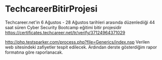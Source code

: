 # TechcareerBitirProjesi

Techcareer.net'in 6 Ağustos - 28 Ağustos tarihleri arasında düzenlediiği  44 saat süren  Cyber Security Bootcamp eğitimi bitir projesidir
https://certificates.techcareer.net/tr/verify/37124964371029

http://php.testsparker.com/process.php?file=Generics/index.nsp
Verilen web sitesindeki zafiyetler tespit edilecek. Ardından derste gösterdiğim rapor formatına göre raporlanacak.


